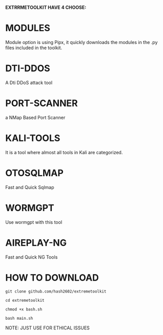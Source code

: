 **EXTRRMETOOLKIT HAVE 4 CHOOSE:**

# MODULES
Module option is using Pipx, it quickly downloads the modules in the .py files included in the toolkit.

# DTI-DDOS
A Dti DDoS attack tool

# PORT-SCANNER
a NMap Based Port Scanner

# KALI-TOOLS
It is a tool where almost all tools in Kali are categorized.

# OTOSQLMAP
Fast and Quick Sqlmap

# WORMGPT
Use wormgpt with this tool

# AIREPLAY-NG
Fast and Quick NG Tools

# HOW TO DOWNLOAD

```
git clone github.com/hash2602/extremetoolkit
```
```
cd extremetoolkit
```
```
chmod +x bash.sh
```
```
bash main.sh
```

NOTE: JUST USE FOR ETHICAL ISSUES

